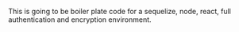 This is going to be boiler plate code for a sequelize, node, react, full authentication and encryption environment.